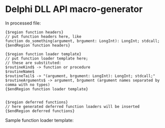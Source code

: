 # Delphi DLL API macro-generator

In processed file:

	{$region function headers}
	// put function headers here, like
	function do_something(argument, brgument: LongInt): LongInt; stdcall;
	{$endRegion function headers}
	
	{$region function loader template}
	// put function loader template here; 
	// these are substituted:
	$routineKind$ -> function or procedure
	$routineName$
	$routineTail$ -> "(argument, brgument: LongInt): LongInt; stdcall;"
	$routineArguments$ -> argument, brgument (argument names separated by comma with no types)
	{$endRegion function loader template}
	

	{$region deferred functions}
	// here generated deferred function loaders will be inserted
	{$endRegion deferred functions}

Sample function loader template:

